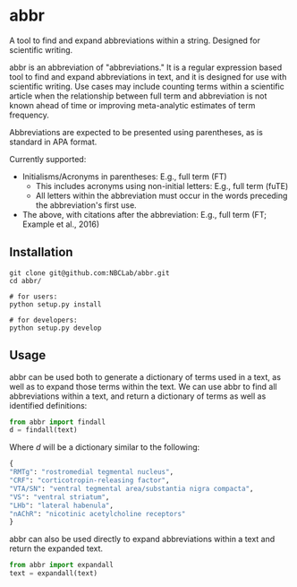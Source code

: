 # abbr

A tool to find and expand abbreviations within a string. Designed for scientific writing.



abbr is an abbreviation of "abbreviations." It is a regular expression based tool to find and expand abbreviations in text, and it is designed for use with scientific writing.
Use cases may include counting terms within a scientific article when the relationship between full term and abbreviation is not known ahead of time or improving meta-analytic estimates of term frequency.

Abbreviations are expected to be presented using parentheses, as is standard in APA format.

Currently supported:
- Initialisms/Acronyms in parentheses: E.g., full term (FT)
  - This includes acronyms using non-initial letters: E.g., full term (fuTE)
  - All letters within the abbreviation must occur in the words preceding the abbreviation's first use.
- The above, with citations after the abbreviation: E.g., full term (FT; Example et al., 2016)


## Installation
```shell
git clone git@github.com:NBCLab/abbr.git
cd abbr/

# for users:
python setup.py install

# for developers:
python setup.py develop
```

## Usage
abbr can be used both to generate a dictionary of terms used in a text, as well as to expand those terms within the text. We can use abbr to find all abbreviations within a text, and return a dictionary of terms as well as identified definitions:
```python
from abbr import findall
d = findall(text)
```

Where *d* will be a dictionary similar to the following:
```python
{
"RMTg": "rostromedial tegmental nucleus",
"CRF": "corticotropin-releasing factor",
"VTA/SN": "ventral tegmental area/substantia nigra compacta",
"VS": "ventral striatum",
"LHb": "lateral habenula",
"nAChR": "nicotinic acetylcholine receptors"
}
```

abbr can also be used directly to expand abbreviations within a text and return the expanded text.
```python
from abbr import expandall
text = expandall(text)
```


